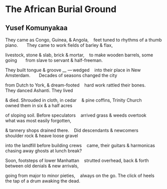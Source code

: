 # The African Burial Ground
## Yusef Komunyakaa
They came as Congo, Guinea, & Angola,
   feet tuned to rhythms of a thumb piano.
      They came to work fields of barley & flax,

livestock, stone & slab, brick & mortar,
   to make wooden barrels, some going
      from slave to servant & half-freeman.

They built tongue & groove __ — wedged
   into their place in New Amsterdam.
      Decades of seasons changed the city

from Dutch to York, & dream-footed
   hard work rattled their bones.
      They danced Ashanti. They lived

& died. Shrouded in cloth, in cedar
   & pine coffins, Trinity Church
      owned them in six & a half acres

of sloping soil. Before speculators
   arrived grass & weeds overtook
      what was most easily forgotten,

& tannery shops drained there.
   Did descendants & newcomers
      shoulder rock & heave loose gravel

into the landfill before building crews
   came, their guitars & harmonicas
      chasing away ghosts at lunch break?

Soon, footsteps of lower Manhattan
   strutted overhead, back & forth
      between old denials & new arrivals,

going from major to minor pieties,
   always on the go. The click of heels
      the tap of a drum awaking the dead.